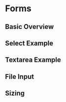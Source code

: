 # Forms

## Basic Overview

<code-preview>
  <template>
    <form class="px-6 py-3 bg-white">
      <div class="flex flex-col flex-wrap gap-2 mb-5">
        <label for="email">Email address</label>
        <input id="email" class="px-3 py-2 placeholder-gray-600 align-middle bg-white border border-gray-400 rounded outline-none focus:border-blue-600 focus:shadow-outline" type="email" name="email" placeholder="user@example.com" aria-label="Email">
        <small class="text-sm text-gray-600">We'll never share your email with anyone else.</small>
      </div>
      <div class="flex flex-col flex-wrap gap-2 mb-5">
        <label for="password">Password</label>
        <input id="password" class="px-3 py-2 placeholder-gray-600 align-middle bg-white border border-gray-400 rounded outline-none focus:border-blue-600 focus:shadow-outline" type="password" name="password" placeholder="Password" aria-label="Password">
      </div>
      <div class="flex flex-row flex-wrap items-center gap-2 mb-5">
        <input type="checkbox" id="exampleCheck1">
        <label for="exampleCheck1">Check me out</label>
      </div>
      <button
        type="button"
        class="inline-block px-3 py-2 text-base font-normal leading-6 text-center text-white align-middle bg-blue-600 border-transparent border-solid rounded cursor-pointer hover:bg-blue-700 active:bg-blue-700">
        Sign in
      </button>
    </form>
  </template>
</code-preview>

## Select Example

<code-preview>
  <template>
    <form class="px-6 py-3 bg-white">
      <div class="flex flex-col flex-wrap gap-2 mb-5">
        <label for="singleSelect">Single Select</label>
        <select id="singleSelect" class="px-3 py-2 placeholder-gray-600 align-middle bg-white border border-gray-400 rounded outline-none focus:border-blue-600 focus:shadow-outline">
          <option>1</option>
          <option>2</option>
          <option>3</option>
          <option>4</option>
          <option>5</option>
        </select>
      </div>
      <div class="flex flex-col flex-wrap gap-2 mb-5">
        <label for="multipleSelect">Single Select</label>
        <select id="multipleSelect" multiple class="px-3 py-2 placeholder-gray-600 align-middle bg-white border border-gray-400 rounded outline-none focus:border-blue-600 focus:shadow-outline">
          <option>1</option>
          <option>2</option>
          <option>3</option>
          <option>4</option>
          <option>5</option>
        </select>
      </div>
    </form>
  </template>
</code-preview>

## Textarea Example

<code-preview>
  <template>
    <form class="px-6 py-3 bg-white">
      <div class="flex flex-col flex-wrap gap-2 mb-5">
        <label for="textarea">Textarea</label>
        <textarea id="textarea" class="px-3 py-2 placeholder-gray-600 align-middle bg-white border border-gray-400 rounded outline-none focus:border-blue-600 focus:shadow-outline" type="textarea" name="textarea" placeholder="This is some example text" aria-label="textarea" rows="3"></textarea>
      </div>
    </form>
  </template>
</code-preview>

## File Input

<code-preview>
  <template>
    <form class="px-6 py-3 bg-white">
      <div class="flex flex-col flex-wrap gap-2 mb-5">
        <label for="file">File input</label>
        <input id="file" class="px-3 py-2 placeholder-gray-600 align-middle bg-white border border-gray-400 rounded outline-none focus:border-blue-600 focus:shadow-outline" type="file" name="file" aria-label="file">
      </div>
    </form>
  </template>
</code-preview>

## Sizing

<code-preview>
  <template>
    <form class="px-6 py-3 bg-white">
      <div class="flex flex-col flex-wrap gap-2 mb-5">
        <label for="emailLarge">Large Input</label>
        <input id="emailLarge" class="px-4 py-2 text-xl leading-8 placeholder-gray-600 align-middle bg-white border border-gray-400 rounded outline-none focus:border-blue-600 focus:shadow-outline" type="emailLarge" name="emailLarge" placeholder="user@example.com" aria-label="EmailLarge">
      </div>
      <div class="flex flex-col flex-wrap gap-2 mb-5">
        <label for="emailNormal">Normal Input</label>
        <input id="emailNormal" class="px-3 py-2 placeholder-gray-600 align-middle bg-white border border-gray-400 rounded outline-none focus:border-blue-600 focus:shadow-outline" type="emailNormal" name="emailNormal" placeholder="user@example.com" aria-label="EmailNormal">
      </div>
      <div class="flex flex-col flex-wrap gap-2 mb-5">
        <label for="emailsmall">Small Input</label>
        <input id="emailsmall" class="px-2 py-1 text-sm placeholder-gray-600 align-middle bg-white border border-gray-400 rounded outline-none focus:border-blue-600 focus:shadow-outline leadeing-6" type="emailsmall" name="emailsmall" placeholder="user@example.com" aria-label="Emailsmall">
      </div>
    </form>
  </template>
</code-preview>
